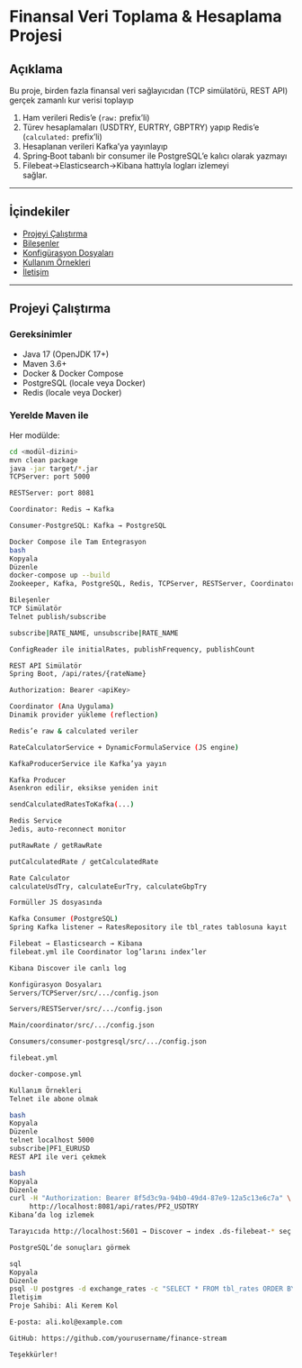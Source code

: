 # Finansal Veri Toplama & Hesaplama Projesi

## Açıklama  
Bu proje, birden fazla finansal veri sağlayıcıdan (TCP simülatörü, REST API) gerçek zamanlı kur verisi toplayıp  
1. Ham verileri Redis’e (`raw:` prefix’li)  
2. Türev hesaplamaları (USDTRY, EURTRY, GBPTRY) yapıp Redis’e (`calculated:` prefix’li)  
3. Hesaplanan verileri Kafka’ya yayınlayıp  
4. Spring‑Boot tabanlı bir consumer ile PostgreSQL’e kalıcı olarak yazmayı  
5. Filebeat→Elasticsearch→Kibana hattıyla logları izlemeyi  
sağlar.

---

## İçindekiler
- [Projeyi Çalıştırma](#projeyi-%C3%A7al%C4%B1%C5%9Ft%C4%B1rma)  
- [Bileşenler](#bile%C5%9Fenler)  
- [Konfigürasyon Dosyaları](#konfig%C3%BCrasyon-dosyalar%C4%B1)  
- [Kullanım Örnekleri](#kullan%C4%B1m-%C3%B6rnekleri)  
- [İletişim](#ileti%C5%9Fim)

---

## Projeyi Çalıştırma

### Gereksinimler
- Java 17 (OpenJDK 17+)  
- Maven 3.6+  
- Docker & Docker Compose  
- PostgreSQL (locale veya Docker)  
- Redis (locale veya Docker)  

### Yerelde Maven ile
Her modülde:
```bash
cd <modül-dizini>
mvn clean package
java -jar target/*.jar
TCPServer: port 5000

RESTServer: port 8081

Coordinator: Redis → Kafka

Consumer‑PostgreSQL: Kafka → PostgreSQL

Docker Compose ile Tam Entegrasyon
bash
Kopyala
Düzenle
docker-compose up --build
Zookeeper, Kafka, PostgreSQL, Redis, TCPServer, RESTServer, Coordinator, Consumer, Elasticsearch, Kibana, Filebeat hepsi bir arada.

Bileşenler
TCP Simülatör
Telnet publish/subscribe

subscribe|RATE_NAME, unsubscribe|RATE_NAME

ConfigReader ile initialRates, publishFrequency, publishCount

REST API Simülatör
Spring Boot, /api/rates/{rateName}

Authorization: Bearer <apiKey>

Coordinator (Ana Uygulama)
Dinamik provider yükleme (reflection)

Redis’e raw & calculated veriler

RateCalculatorService + DynamicFormulaService (JS engine)

KafkaProducerService ile Kafka’ya yayın

Kafka Producer
Asenkron edilir, eksikse yeniden init

sendCalculatedRatesToKafka(...)

Redis Service
Jedis, auto‑reconnect monitor

putRawRate / getRawRate

putCalculatedRate / getCalculatedRate

Rate Calculator
calculateUsdTry, calculateEurTry, calculateGbpTry

Formüller JS dosyasında

Kafka Consumer (PostgreSQL)
Spring Kafka listener → RatesRepository ile tbl_rates tablosuna kayıt

Filebeat → Elasticsearch → Kibana
filebeat.yml ile Coordinator log’larını index’ler

Kibana Discover ile canlı log

Konfigürasyon Dosyaları
Servers/TCPServer/src/.../config.json

Servers/RESTServer/src/.../config.json

Main/coordinator/src/.../config.json

Consumers/consumer-postgresql/src/.../config.json

filebeat.yml

docker-compose.yml

Kullanım Örnekleri
Telnet ile abone olmak

bash
Kopyala
Düzenle
telnet localhost 5000
subscribe|PF1_EURUSD
REST API ile veri çekmek

bash
Kopyala
Düzenle
curl -H "Authorization: Bearer 8f5d3c9a-94b0-49d4-87e9-12a5c13e6c7a" \
     http://localhost:8081/api/rates/PF2_USDTRY
Kibana’da log izlemek

Tarayıcıda http://localhost:5601 → Discover → index .ds-filebeat-* seç

PostgreSQL’de sonuçları görmek

sql
Kopyala
Düzenle
psql -U postgres -d exchange_rates -c "SELECT * FROM tbl_rates ORDER BY id DESC LIMIT 10;"
İletişim
Proje Sahibi: Ali Kerem Kol

E‑posta: ali.kol@example.com

GitHub: https://github.com/yourusername/finance-stream

Teşekkürler!

